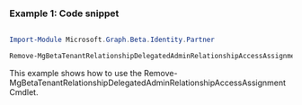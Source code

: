 ### Example 1: Code snippet

```powershell

Import-Module Microsoft.Graph.Beta.Identity.Partner

Remove-MgBetaTenantRelationshipDelegatedAdminRelationshipAccessAssignment -DelegatedAdminRelationshipId $delegatedAdminRelationshipId -DelegatedAdminAccessAssignmentId $delegatedAdminAccessAssignmentId -IfMatch W/'"JyI0NzAwNjg0NS0wMDAwLTE5MDAtMDAwMC02MGY0Yjg4MzAwMDAiJw=="' 


```
This example shows how to use the Remove-MgBetaTenantRelationshipDelegatedAdminRelationshipAccessAssignment Cmdlet.


